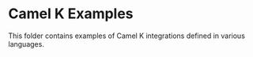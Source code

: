 # Camel K Examples

This folder contains examples of Camel K integrations defined in various languages.